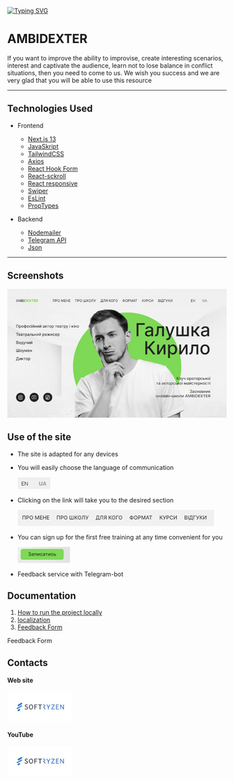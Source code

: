 [![Typing SVG](https://readme-typing-svg.herokuapp.com?color=%2336BCF7&lines=SoftRyzen+welcomes+you+to+this+resource)](https://softryzen.com/)

# AMBIDEXTER

If you want to improve the ability to improvise, create interesting scenarios,
interest and captivate the audience, learn not to lose balance in conflict
situations, then you need to come to us. We wish you success and we are very
glad that you will be able to use this resource

---

## Technologies Used

- Frontend

  - [Next.js 13](https://nextjs.org/)
  - [JavaSkript](https://uk.javascript.info/)
  - [TailwindCSS](https://tailwindcss.com/)
  - [Axios](https://axios-http.com/)
  - [React Hook Form](https://react-hook-form.com/)
  - [React-sckroll](https://www.npmjs.com/package/react-scroll)
  - [React responsive](https://www.npmjs.com/package/react-responsive)
  - [Swiper](https://swiperjs.com/)
  - [EsLint](https://eslint.org/)
  - [PropTypes](https://www.npmjs.com/package/prop-types)

- Backend
  - [Nodemailer](https://nodemailer.com/)
  - [Telegram API](https://core.telegram.org/)
  - [Json](https://docs.fileformat.com/uk/web/json/)

---

## Screenshots

![AMBIDEXTER](./public/images/ambirexter.jpg)

## Use of the site

- The site is adapted for any devices
- You will easily choose the language of communication

  ![Locale](./public/images/locale.jpg)

- Сlicking on the link will take you to the desired section

  ![Navigation](./public/images/navigation.jpg)

- You can sign up for the first free training at any time convenient for you

  [<img src="./public/images/sign_up.jpg" width="120"/>](https://softryzen.com/)

- Feedback service with Telegram-bot

## Documentation

1. [How to run the project locally ](./READMY.start.md)
2. [localization ](./READMY.locale.md)
3. [Feedback Form ](./READMY.feedback_form.md)

Feedback Form

## Contacts

#### Web site

[<img src="./public/images/softRyzen.jpg" width="150"/>](https://softryzen.com/)

#### YouTube

[<img src="./public/images/softRyzen.jpg" width="150"/>](https://www.youtube.com/watch?v=_X7NLwgdfgI)
